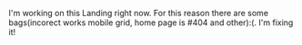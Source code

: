 I'm working on this Landing right now. For this reason there are some bags(incorect works mobile grid, home page is #404 and other):(. I'm fixing it!
